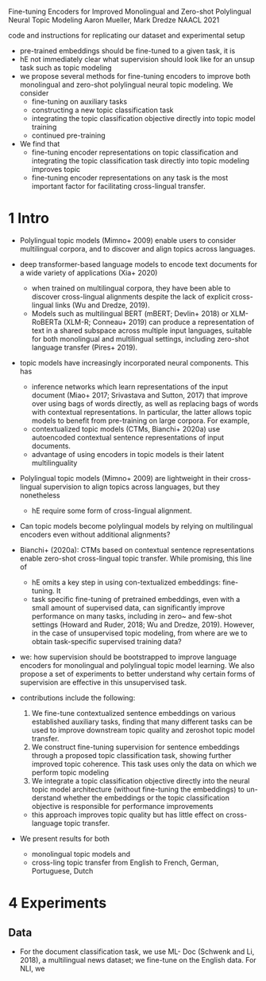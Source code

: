 Fine-tuning Encoders
  for Improved Monolingual and Zero-shot Polylingual Neural Topic Modeling
Aaron Mueller, Mark Dredze
NAACL 2021

code and instructions for replicating our dataset and experimental setup

* pre-trained embeddings should be fine-tuned to a given task, it is
* hE not immediately clear what supervision should look like for an unsup task
  such as topic modeling
* we propose several methods for fine-tuning encoders to improve both
  monolingual and zero-shot polylingual neural topic modeling. We consider
  * fine-tuning on auxiliary tasks
  * constructing a new topic classification task
  * integrating the topic classification objective
    directly into topic model training
  * continued pre-training
* We find that
  * fine-tuning encoder representations on topic classification and integrating
    the topic classification task directly into topic modeling improves topic
  * fine-tuning encoder representations on any task is the most important
    factor for facilitating cross-lingual transfer.

# 1 Intro

* Polylingual topic models (Mimno+ 2009) enable users to consider multilingual
  corpora, and to discover and align topics across languages.

* deep transformer-based language models to encode text documents for a wide
  variety of applications (Xia+ 2020)
  * when trained on multilingual corpora, they have been able to discover
    cross-lingual alignments despite the lack of explicit cross-lingual links
    (Wu and Dredze, 2019).
  * Models such as multilingual BERT (mBERT; Devlin+ 2018) or XLM-RoBERTa
    (XLM-R; Conneau+ 2019) can produce a representation of text in a shared
    subspace across multiple input languages, suitable for both monolingual and
    multilingual settings, including zero-shot language transfer (Pires+ 2019).

* topic models have increasingly incorporated neural components. This has
  * inference networks which learn representations of the input document (Miao+
    2017; Srivastava and Sutton, 2017) that improve over using bags of words
    directly, as well as replacing bags of words with contextual
    representations. In particular, the latter allows topic models to benefit
    from pre-training on large corpora. For example,
  * contextualized topic models (CTMs, Bianchi+ 2020a) use autoencoded
    contextual sentence representations of input documents.
  * advantage of using encoders in topic models is their latent multilinguality

* Polylingual topic models (Mimno+ 2009) are lightweight in their cross-lingual
  supervision to align topics across languages, but they nonetheless
  * hE require some form of cross-lingual alignment.
* Can topic models become polylingual models by relying on multilingual
  encoders even without additional alignments?

* Bianchi+ (2020a): CTMs based on contextual sentence representations enable
  zero-shot cross-lingual topic transfer. While promising, this line of
  * hE omits a key step in using con-textualized embeddings: fine-tuning. It
  * task specific fine-tuning of pretrained embeddings, even with a small
    amount of supervised data, can significantly improve performance on many
    tasks, including in zero~ and few-shot settings (Howard and Ruder, 2018; Wu
    and Dredze, 2019). However, in the case of unsupervised topic modeling,
    from where are we to obtain task-specific supervised training data?

* we: how supervision should be bootstrapped to improve language encoders for
  monolingual and polylingual topic model learning.  We also propose a set of
  experiments to better understand why certain forms of supervision are
  effective in this unsupervised task.

* contributions include the following:
  1. We fine-tune contextualized sentence embeddings on various established
     auxiliary tasks, finding that many different tasks can be used to improve
     downstream topic quality and zeroshot topic model transfer.
  2. We construct fine-tuning supervision for sentence embeddings through a
     proposed topic classification task, showing further improved topic
     coherence. This task uses only the data on which we perform topic modeling
  3. We integrate a topic classification objective directly into the neural
     topic model architecture (without fine-tuning the embeddings) to un-
     derstand whether the embeddings or the topic classification objective is
     responsible for performance improvements
    * this approach improves topic quality but has
      little effect on cross-language topic transfer.

* We present results for both
  * monolingual topic models and
  * cross-ling topic transfer from English to French, German, Portuguese, Dutch

# 4 Experiments

## Data

* For the document classification task, we use ML- Doc (Schwenk and Li, 2018),
  a multilingual news dataset; we fine-tune on the English data. For NLI, we
